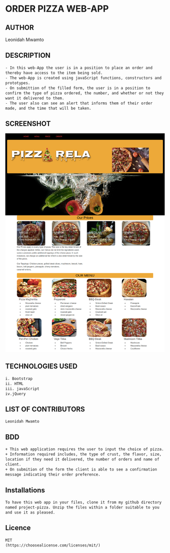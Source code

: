 # ORDER PIZZA WEB-APP

## AUTHOR 
   Leonidah Mwamto

## DESCRIPTION
    - In this web-App the user is in a position to place an order and thereby have access to the item being sold.
    - The web-App is created using javaScript functions, constructors and prototypes.
    - On submittion of the filled form, the user is in a position to confirm the type of pizza ordered, the number, and whether or not they want it delivered to them.
    - The user also can see an alert that informs them of their order made, and the time that will be taken.

## SCREENSHOT 
   <img src="images/screencapture.png" width="1000">

## TECHNOLOGIES USED
    i. Bootstrap
    ii. HTML
    iii. javaScript
    iv.jQuery

## LIST OF CONTRIBUTORS
    Leonidah Mwamto

## BDD
    + This web application requires the user to input the choice of pizza.
    + Information required includes, the type of crust, the flavor, size, location if they need it delivered, the number of orders and name of client.
    + On submition of the form the client is able to see a confirmation message indicating their order preference.

## Installations
    To have this web app in your files, clone it from my github directory named project-pizza. Unzip the files within a folder suitable to you and use it as pleased.

## Licence
    MIT
    (https://choosealicense.com/licenses/mit/)